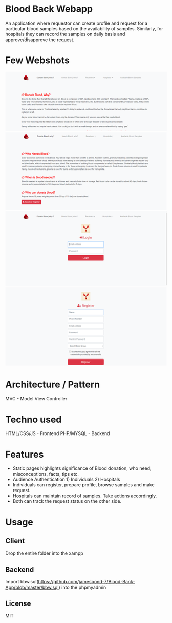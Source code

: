# Blood Back Webapp

An application where requestor can create profile and request for a particular blood samples based on the availability of samples. Similarly, for hospitals they can record the samples on daily basis and approve/disapprove the request.

# Few Webshots

![shot-1](https://github.com/jamesbond-7/Blood-Bank-App/blob/master/public/img/Webshots/BBW-1.PNG)
![shot-2](https://github.com/jamesbond-7/Blood-Bank-App/blob/master/public/img/Webshots/BBW.PNG)
![shot-3](https://github.com/jamesbond-7/Blood-Bank-App/blob/master/public/img/Webshots/BBW-2.PNG)
![shot-4](https://github.com/jamesbond-7/Blood-Bank-App/blob/master/public/img/Webshots/BBW-3.PNG)

# Architecture / Pattern

MVC - Model View Controller

# Techno used

HTML/CSS/JS - Frontend
PHP/MYSQL - Backend

# Features

- Static pages highlights significance of Blood donation, who need, misconceptions, facts, tips etc.
- Audience Authentication 1) Individuals 2) Hospitals
- Individuals can register, prepare profile, browse samples and make request.
- Hospitals can maintain record of samples. Take actions accordingly.
- Both can track the request status on the other side.

# Usage

## Client

Drop the entire folder into the xampp

## Backend

Import bbw.sql(https://github.com/jamesbond-7/Blood-Bank-App/blob/master/bbw.sql) into the phpmyadmin

## License

MIT
